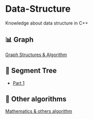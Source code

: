 # Data-Structure
Knowledge about data structure in C++

## 📊 Graph
[Graph Structures & Algorithm](https://github.com/longtran22092009/Data-Structure/tree/main/New%20Knowledge/Graph)

## 🌲 Segment Tree
- [Part 1](https://github.com/longtran22092009/Data-Structure/tree/main/New%20Knowledge/Segment%20Tree/Part%201)

## 🧩 Other algorithms
[Mathematics & others algorithm](https://github.com/longtran22092009/Data-Structure/tree/main/New%20Knowledge/Other%20algorithm)
